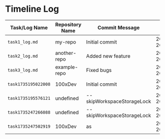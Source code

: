 # Timeline Log
| Task/Log Name       | Repository Name         | Commit Message                            | Timestamp              |
|----------------------|-------------------------|-------------------------------------------|------------------------|
| `task1_log.md`       | my-repo                | Initial commit                            | 2024-12-26T06:26:29.339Z    |
| `task2_log.md`       | another-repo           | Added new feature                         | 2024-12-26T06:26:29.339Z  |
| `task3_log.md`       | example-repo           | Fixed bugs                                | 2024-12-26T06:26:29.339Z  |
| `task1735195022008` | 100xDev | Initial commit | 2024-12-26T06:37:00.270Z |
| `task1735195576121` | undefined | --skipWorkspaceStorageLock | 2024-12-26T06:46:14.696Z |
| `task1735247266088` | undefined | --skipWorkspaceStorageLock | 2024-12-26T21:07:44.078Z |
| `task1735247502919` | 100xDev | as | 2024-12-26T21:11:42.431Z |
